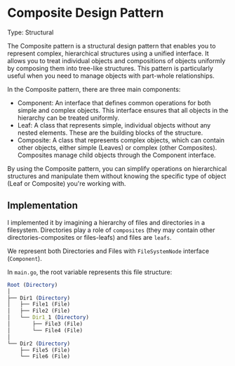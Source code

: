 # Composite Design Pattern

Type: Structural

The Composite pattern is a structural design pattern that enables you to represent complex, hierarchical structures using a unified interface. It allows you to treat individual objects and compositions of objects uniformly by composing them into tree-like structures. This pattern is particularly useful when you need to manage objects with part-whole relationships.

In the Composite pattern, there are three main components:

* Component: An interface that defines common operations for both simple and complex objects. This interface ensures that all objects in the hierarchy can be treated uniformly.
* Leaf: A class that represents simple, individual objects without any nested elements. These are the building blocks of the structure.
* Composite: A class that represents complex objects, which can contain other objects, either simple (Leaves) or complex (other Composites). Composites manage child objects through the Component interface.

By using the Composite pattern, you can simplify operations on hierarchical structures and manipulate them without knowing the specific type of object (Leaf or Composite) you're working with.

## Implementation

I implemented it by imagining a hierarchy of files and directories in a filesystem. Directories play a role of `composites` (they may contain other directories-composites or files-leafs) and files are `leafs`.

We represent both Directories and Files with `FileSystemNode` interface (`Component`).

In `main.go`, the root variable represents this file structure:

```mathematica
Root (Directory)
│
├── Dir1 (Directory)
│   ├── File1 (File)
│   ├── File2 (File)
│   └── Dir1_1 (Directory)
│       ├── File3 (File)
│       └── File4 (File)
│
└── Dir2 (Directory)
    ├── File5 (File)
    └── File6 (File)
```
